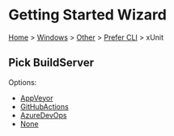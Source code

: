 <!--
GENERATED FILE - DO NOT EDIT
This file was generated by [MarkdownSnippets](https://github.com/SimonCropp/MarkdownSnippets).
Source File: /docs/mdsource/wiz/Windows_Other_Cli_xUnit.source.md
To change this file edit the source file and then run MarkdownSnippets.
-->

# Getting Started Wizard

[Home](/docs/wiz/readme.md) > [Windows](Windows.md) > [Other](Windows_Other.md) > [Prefer CLI](Windows_Other_Cli.md) > xUnit

## Pick BuildServer

Options:
 * [AppVeyor](Windows_Other_Cli_xUnit_AppVeyor.md)
 * [GitHubActions](Windows_Other_Cli_xUnit_GitHubActions.md)
 * [AzureDevOps](Windows_Other_Cli_xUnit_AzureDevOps.md)
 * [None](Windows_Other_Cli_xUnit_None.md)
